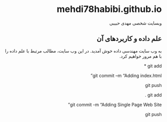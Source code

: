 # mehdi78habibi.github.io
وبسایت شخصی مهدی حبیبی
<html>

<head> <title> وب سایت شخصی </title></head>

<body dir=rtl>

<h2> علم داده و کاربردهای آن </h2>

<p>به وب سایت مهندسی داده خوش آمدید. در این وب سایت، مطالب مرتبط با علم داده را با هم مرور خواهیم کرد.</p>

</html>

git add *

git commit –m “Adding index.html”

git push

git add .

git commit -m “Adding Single Page Web Site”

git push
